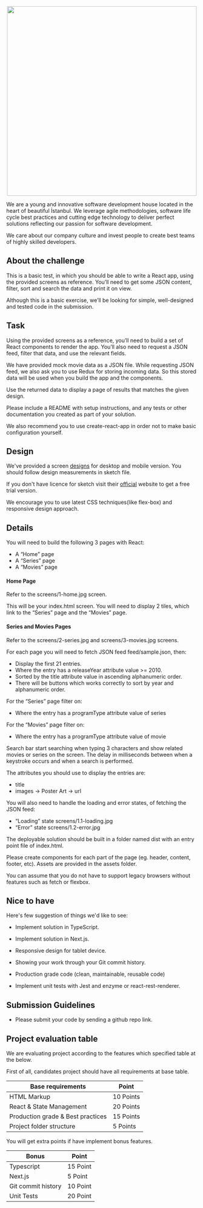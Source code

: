 
<div align="center">
    <img width="500"src="Dark.jpg" align="center" />
</div>

We are a young and innovative software development house located in the heart of beautiful İstanbul. We leverage agile methodologies, software life cycle best practices and cutting edge technology to deliver perfect solutions reflecting our passion for software development. 

We care about our company culture and invest people to create best teams of highly skilled developers.

## About the challenge

This is a basic test, in which you should be able to write a React app, using the provided screens as reference. You’ll need to get some JSON content, filter, sort and search the data and print it on view.

Although this is a basic exercise, we’ll be looking for simple, well-designed and tested code in the submission.

## Task

Using the provided screens as a reference, you’ll need to build a set of React components to render the app. You’ll also need to request a JSON feed, filter that data, and use the relevant fields. 

We have provided mock movie data as a JSON file. While requesting JSON feed, we also ask you to use Redux for storing incoming data. So this stored data will be used when you build the app and the components.

Use the returned data to display a page of results that matches the given design.

Please include a README with setup instructions, and any tests or other documentation you created as part of your solution.

We also recommend you to use create-react-app in order not to make basic configuration yourself.



## Design
We've provided a screen [designs](./designs/) for desktop and mobile version. You should follow design measurements in sketch file. 

If you don't have licence for sketch visit their [official](https://www.sketch.com/) website to get a free trial version.

We encourage you to use latest CSS techniques(like flex-box) and responsive design approach.


## Details
You will need to build the following 3 pages with React:

- A “Home” page
- A “Series” page
- A “Movies” page


#### Home Page
Refer to the screens/1-home.jpg screen.

This will be your index.html screen. You will need to display 2 tiles, which link to the “Series” page and the “Movies” page.

#### Series and Movies Pages
Refer to the screens/2-series.jpg and screens/3-movies.jpg screens.

For each page you will need to fetch JSON feed feed/sample.json, then:

- Display the first 21 entries.
- Where the entry has a releaseYear attribute value >= 2010.
- Sorted by the title attribute value in ascending alphanumeric order.
- There will be buttons which works correctly to sort by year and alphanumeric order.

For the “Series” page filter on:

- Where the entry has a programType attribute value of series

For the “Movies” page filter on:
- Where the entry has a programType attribute value of movie


Search bar start searching when typing 3 characters and show related movies or series on the screen. The delay in milliseconds between when a keystroke occurs and when a search is performed.

The attributes you should use to display the entries are:

- title
- images → Poster Art → url

You will also need to handle the loading and error states, of fetching the JSON feed:

- “Loading” state screens/1.1-loading.jpg
- “Error” state screens/1.2-error.jpg


The deployable solution should be built in a folder named dist with an entry point file of index.html.

Please create components for each part of the page (eg. header, content, footer, etc).
Assets are provided in the assets folder.

You can assume that you do not have to support legacy browsers without features such as fetch or flexbox.

## Nice to have 

Here's few suggestion of things we'd like to see:

- Implement solution in TypeScript.

- Implement solution in Next.js.

- Responsive design for tablet device.

- Showing your work through your Git commit history.

- Production grade code (clean, maintainable, reusable code)

- Implement unit tests with Jest and enzyme or react-rest-renderer.


## Submission Guidelines

* Please submit your code by sending a github repo link.

## Project evaluation table

We are evaluating project according to the features which specified table at the below.

First of all, candidates project should have all requirements at base table.

| Base requirements | Point |          
| --- | --- |
| HTML Markup | 10 Points |
| React & State Management | 20 Points |
| Production grade & Best practices | 15 Points |
| Project folder structure | 5 Points |

You will get extra points if have implement bonus features.

| Bonus   | Point |          
| --- | --- |
| Typescript | 15 Point |
| Next.js | 5 Point |
| Git commit history| 10 Point |
| Unit Tests | 20 Point |







